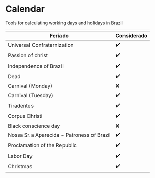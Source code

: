 # Calendar
Tools for calculating working days and holidays in Brazil

| Feriado  | Considerado  |
|---|---|
|Universal Confraternization   |  :heavy_check_mark: |  
|Passion of christ  |  :heavy_check_mark: |   
|Independence of Brazil   | :heavy_check_mark:  |   
|Dead|:heavy_check_mark:|
|Carnival (Monday)|:x:|
|Carnival (Tuesday)|:heavy_check_mark:|
|Tiradentes|:heavy_check_mark:|
|Corpus Christi|:heavy_check_mark:|
|Black conscience day|:x:|
|Nossa Sr.a Aparecida - Patroness of Brazil|:heavy_check_mark:|
|Proclamation of the Republic|:heavy_check_mark:|
|Labor Day|:heavy_check_mark:|
|Christmas|:heavy_check_mark:|
